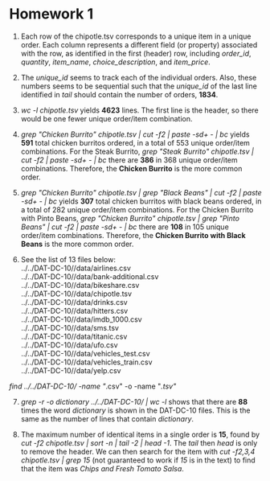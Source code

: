 # Homework 1

1. Each row of the chipotle.tsv corresponds to a unique item in a unique order. Each column represents a different field (or property) associated with the row, as identified in the first (header) row, including *order_id*, *quantity*, *item_name*, *choice_description*, and *item_price*.

2. The *unique_id* seems to track each of the individual orders. Also, these numbers seems to be sequential such that the *unique_id* of the last line identified in *tail* should contain the number of orders, **1834**.

3. *wc -l chipotle.tsv* yields **4623** lines. The first line is the header, so there would be one fewer unique order/item combination.

4. *grep "Chicken Burrito" chipotle.tsv | cut -f2 | paste -sd+ - | bc* yields **591** total chicken burritos ordered, in a total of 553 unique order/item combinations. For the Steak Burrito, *grep "Steak Burrito" chipotle.tsv | cut -f2 | paste -sd+ - | bc* there are **386** in 368 unique order/item combinations. Therefore, the **Chicken Burrito** is the more common order. 

5. *grep "Chicken Burrito" chipotle.tsv | grep "Black Beans" | cut -f2 | paste -sd+ - | bc* yields **307** total chicken burritos with black beans ordered, in a total of 282 unique order/item combinations. For the Chicken Burrito with Pinto Beans, *grep "Chicken Burrito" chipotle.tsv | grep "Pinto Beans" | cut -f2 | paste -sd+ - | bc* there are **108** in 105 unique order/item combinations. Therefore, the **Chicken Burrito with Black Beans** is the more common order. 

6. See the list of 13 files below:  
  ../../DAT-DC-10//data/airlines.csv  
  ../../DAT-DC-10//data/bank-additional.csv  
  ../../DAT-DC-10//data/bikeshare.csv  
  ../../DAT-DC-10//data/chipotle.tsv  
  ../../DAT-DC-10//data/drinks.csv  
  ../../DAT-DC-10//data/hitters.csv  
  ../../DAT-DC-10//data/imdb_1000.csv  
  ../../DAT-DC-10//data/sms.tsv  
  ../../DAT-DC-10//data/titanic.csv  
  ../../DAT-DC-10//data/ufo.csv  
  ../../DAT-DC-10//data/vehicles_test.csv  
  ../../DAT-DC-10//data/vehicles_train.csv  
  ../../DAT-DC-10//data/yelp.csv  

  *find ../../DAT-DC-10/ -name "*.csv" -o -name "*.tsv"*

7. *grep -r -o dictionary ../../DAT-DC-10/ | wc -l* shows that there are **88** times the word *dictionary* is shown in the DAT-DC-10 files. This is the same as the number of lines that contain *dictionary*.

8. The maximum number of identical items in a single order is **15**, found by *cut -f2 chipotle.tsv | sort -n | tail -2 | head -1*. The *tail* then *head* is only to remove the header. We can then search for the item with *cut -f2,3,4 chipotle.tsv | grep 15* (not guaranteed to work if *15* is in the text) to find that the item was *Chips and Fresh Tomato Salsa*.
